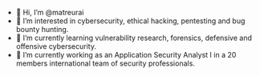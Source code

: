 - 👋 Hi, I’m @matreurai
- 👀 I’m interested in cybersecurity, ethical hacking, pentesting and bug bounty hunting.
- 🌱 I’m currently learning vulnerability research, forensics, defensive and offensive cybersecurity.
- 💞️ I’m currently working as an Application Security Analyst I in a 20 members international team of security professionals.


<!---
matreurai/matreurai is a ✨ special ✨ repository because its `README.md` (this file) appears on your GitHub profile.
You can click the Preview link to take a look at your changes.
--->
